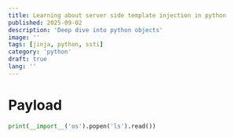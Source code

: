 ```yaml
---
title: Learning about server side template injection in python
published: 2025-09-02
description: 'Deep dive into python objects'
image: ''
tags: [jinja, python, ssti]
category: 'python'
draft: true
lang: ''
---
```


# Payload
```python
print(__import__('os').popen('ls').read())
```
